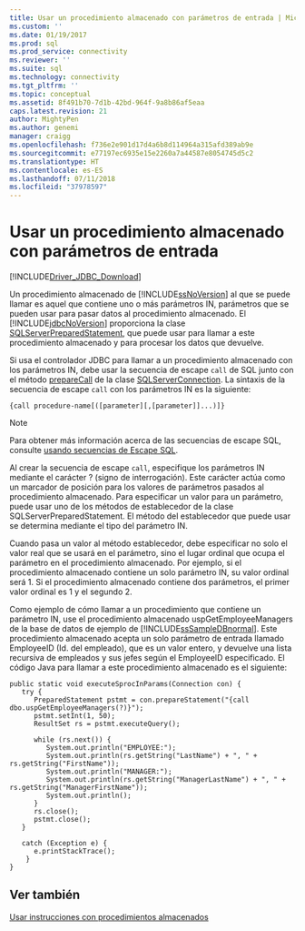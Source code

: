 ```yaml
---
title: Usar un procedimiento almacenado con parámetros de entrada | Microsoft Docs
ms.custom: ''
ms.date: 01/19/2017
ms.prod: sql
ms.prod_service: connectivity
ms.reviewer: ''
ms.suite: sql
ms.technology: connectivity
ms.tgt_pltfrm: ''
ms.topic: conceptual
ms.assetid: 8f491b70-7d1b-42bd-964f-9a8b86af5eaa
caps.latest.revision: 21
author: MightyPen
ms.author: genemi
manager: craigg
ms.openlocfilehash: f736e2e901d17d4a6b8d114964a315afd389ab9e
ms.sourcegitcommit: e77197ec6935e15e2260a7a44587e8054745d5c2
ms.translationtype: HT
ms.contentlocale: es-ES
ms.lasthandoff: 07/11/2018
ms.locfileid: "37978597"
---
```

# <a name="using-a-stored-procedure-with-input-parameters"></a>Usar un procedimiento almacenado con parámetros de entrada
[!INCLUDE[Driver_JDBC_Download](../../includes/driver_jdbc_download.md)]

  Un procedimiento almacenado de [!INCLUDE[ssNoVersion](../../includes/ssnoversion_md.md)] al que se puede llamar es aquel que contiene uno o más parámetros IN, parámetros que se pueden usar para pasar datos al procedimiento almacenado. El [!INCLUDE[jdbcNoVersion](../../includes/jdbcnoversion_md.md)] proporciona la clase [SQLServerPreparedStatement](../../connect/jdbc/reference/sqlserverpreparedstatement-class.md), que puede usar para llamar a este procedimiento almacenado y para procesar los datos que devuelve.  
  
 Si usa el controlador JDBC para llamar a un procedimiento almacenado con los parámetros IN, debe usar la secuencia de escape `call` de SQL junto con el método [prepareCall](../../connect/jdbc/reference/preparecall-method-sqlserverconnection.md) de la clase [SQLServerConnection](../../connect/jdbc/reference/sqlserverconnection-class.md). La sintaxis de la secuencia de escape `call` con los parámetros IN es la siguiente:  
  
 `{call procedure-name[([parameter][,[parameter]]...)]}`  
  
> [!NOTE]  
>  Para obtener más información acerca de las secuencias de escape SQL, consulte [usando secuencias de Escape SQL](../../connect/jdbc/using-sql-escape-sequences.md).  
  
 Al crear la secuencia de escape `call`, especifique los parámetros IN mediante el carácter ? (signo de interrogación). Este carácter actúa como un marcador de posición para los valores de parámetros pasados al procedimiento almacenado. Para especificar un valor para un parámetro, puede usar uno de los métodos de establecedor de la clase SQLServerPreparedStatement. El método del establecedor que puede usar se determina mediante el tipo del parámetro IN.  
  
 Cuando pasa un valor al método establecedor, debe especificar no solo el valor real que se usará en el parámetro, sino el lugar ordinal que ocupa el parámetro en el procedimiento almacenado. Por ejemplo, si el procedimiento almacenado contiene un solo parámetro IN, su valor ordinal será 1. Si el procedimiento almacenado contiene dos parámetros, el primer valor ordinal es 1 y el segundo 2.  
  
 Como ejemplo de cómo llamar a un procedimiento que contiene un parámetro IN, use el procedimiento almacenado uspGetEmployeeManagers de la base de datos de ejemplo de [!INCLUDE[ssSampleDBnormal](../../includes/sssampledbnormal_md.md)]. Este procedimiento almacenado acepta un solo parámetro de entrada llamado EmployeeID (Id. del empleado), que es un valor entero, y devuelve una lista recursiva de empleados y sus jefes según el EmployeeID especificado. El código Java para llamar a este procedimiento almacenado es el siguiente:  
  
```  
public static void executeSprocInParams(Connection con) {  
   try {  
      PreparedStatement pstmt = con.prepareStatement("{call dbo.uspGetEmployeeManagers(?)}");  
      pstmt.setInt(1, 50);  
      ResultSet rs = pstmt.executeQuery();  
  
      while (rs.next()) {  
         System.out.println("EMPLOYEE:");  
         System.out.println(rs.getString("LastName") + ", " + rs.getString("FirstName"));  
         System.out.println("MANAGER:");  
         System.out.println(rs.getString("ManagerLastName") + ", " + rs.getString("ManagerFirstName"));  
         System.out.println();  
      }  
      rs.close();  
      pstmt.close();  
   }  
  
   catch (Exception e) {  
      e.printStackTrace();  
    }  
}  
```  
  
## <a name="see-also"></a>Ver también  
 [Usar instrucciones con procedimientos almacenados](../../connect/jdbc/using-statements-with-stored-procedures.md)  
  
  
